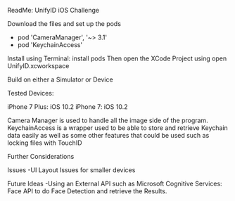 ReadMe: UnifyID iOS Challenge

Download the files and set up the pods
-  pod 'CameraManager', '~> 3.1'
-  pod 'KeychainAccess'

Install using Terminal: install pods
Then open the XCode Project using open UnifyID.xcworkspace

Build on either a Simulator or Device

Tested Devices:

iPhone 7 Plus: iOS 10.2
iPhone 7: iOS 10.2


Camera Manager is used to handle all the image side of the program.
KeychainAccess is a wrapper used to be able to store and retrieve Keychain data
easily as well as some other features that could be used such as locking files with TouchID

Further Considerations

Issues
-UI Layout Issues for smaller devices

Future Ideas
-Using an External API such as Microsoft Cognitive Services: Face API to do Face Detection and retrieve the Results.
